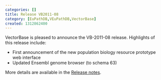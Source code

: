 ```yaml
---
categories: []
title: Release VB2011-08
category: [EuPathDB,VEuPathDB,VectorBase]
created: 1312862400
---
```

VectorBase is pleased to announce the VB-2011-08 release. Highlights of this release include:
<ul>
<li>First announcement of the new population biology resource prototype web interface</li>
<li>Updated Ensembl genome browser (to schema 63)</li>
</ul>
More details are available in the <a href="/release/release-vb2011-08">Release notes</a>.

